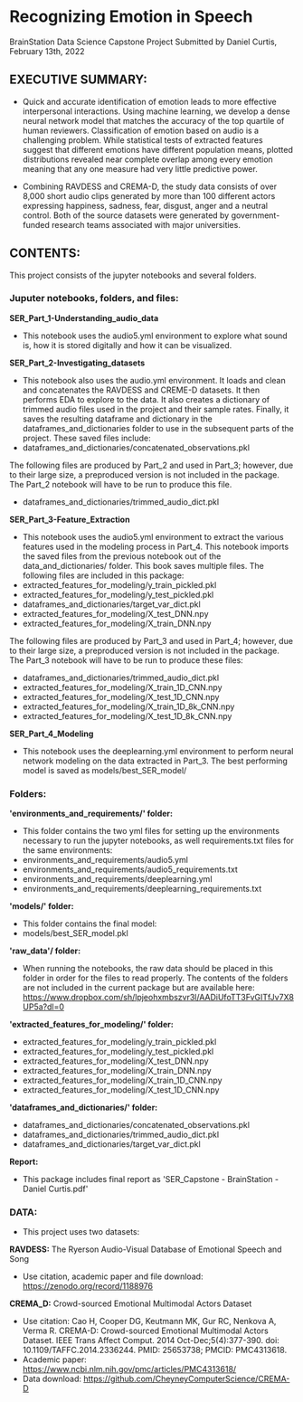 # Recognizing Emotion in Speech
BrainStation Data Science Capstone Project
Submitted by Daniel Curtis, February 13th, 2022

## EXECUTIVE SUMMARY:

- Quick and accurate identification of emotion leads to more effective
 interpersonal interactions. Using machine learning, we develop a
 dense neural network model that matches the accuracy of the top
 quartile of human reviewers. Classification of emotion based on audio
 is a challenging problem. While statistical tests of extracted
 features suggest that different emotions have different population
 means, plotted distributions revealed near complete overlap among
 every emotion meaning that any one measure had very little
 predictive power.

- Combining RAVDESS and CREMA-D, the study data consists of over
 8,000 short audio clips generated by more than 100 different actors
 expressing happiness, sadness, fear, disgust, anger and a neutral
 control. Both of the source datasets were generated by
 government-funded research teams associated with major universities.


## CONTENTS:
This project consists of the jupyter notebooks and several folders.

### Juputer notebooks, folders, and files:

**SER_Part_1-Understanding_audio_data**
- This notebook uses the audio5.yml environment to explore what sound 
 is, how it is stored digitally and how it can be visualized.

**SER_Part_2-Investigating_datasets**
- This notebook also uses the audio.yml environment. It loads and clean
 and concatenates the RAVDESS and CREME-D datasets. It then performs
 EDA to explore to the data. It also creates a dictionary of trimmed
 audio files used in the project and their sample rates. Finally, it
 saves the resulting dataframe and dictionary in the
 dataframes_and_dictionaries folder to use in the subsequent parts of
 the project. These saved files include:
 - dataframes_and_dictionaries/concatenated_observations.pkl

 The following files are produced by Part_2 and used in Part_3; however,
 due to their large size, a preproduced version is not included in the
 package. The Part_2 notebook will have to be run to produce this file.
 - dataframes_and_dictionaries/trimmed_audio_dict.pkl

**SER_Part_3-Feature_Extraction**
- This notebook uses the audio5.yml environment to extract the various
 features used in the modeling process in Part_4. This notebook imports
 the saved files from the previous notebook out of the
 data_and_dictionaries/ folder. This book saves multiple files. The
 following files are included in this package:
 - extracted_features_for_modeling/y_train_pickled.pkl
 - extracted_features_for_modeling/y_test_pickled.pkl
 - dataframes_and_dictionaries/target_var_dict.pkl
 - extracted_features_for_modeling/X_test_DNN.npy
 - extracted_features_for_modeling/X_train_DNN.npy

 The following files are produced by Part_3 and used in Part_4; however,
 due to their large size, a preproduced version is not included in the
 package. The Part_3 notebook will have to be run to produce these files:
 - dataframes_and_dictionaries/trimmed_audio_dict.pkl
 - extracted_features_for_modeling/X_train_1D_CNN.npy
 - extracted_features_for_modeling/X_test_1D_CNN.npy
 - extracted_features_for_modeling/X_train_1D_8k_CNN.npy
 - extracted_features_for_modeling/X_test_1D_8k_CNN.npy


**SER_Part_4_Modeling**
- This notebook uses the deeplearning.yml environment to perform neural
 network modeling on the data extracted in Part_3. The best performing
 model is saved as models/best_SER_model/

### Folders:

**'environments_and_requirements/' folder:**
- This folder contains the two yml files for setting up the environments
 necessary to run the jupyter notebooks, as well requirements.txt files
 for the same environments:
 - environments_and_requirements/audio5.yml
 - environments_and_requirements/audio5_requirements.txt
 - environments_and_requirements/deeplearning.yml
 - environments_and_requirements/deeplearning_requirements.txt

**'models/' folder:**
- This folder contains the final model:
 - models/best_SER_model.pkl

**'raw_data'/ folder:**
- When running the notebooks, the raw data should be placed in this folder
 in order for the files to read properly. The contents of the folders are
 not included in the current package but are available here:
 https://www.dropbox.com/sh/lpjeohxmbszvr3l/AADiUfoTT3FvGITfJv7X8UP5a?dl=0

**'extracted_features_for_modeling/' folder:**
 - extracted_features_for_modeling/y_train_pickled.pkl
 - extracted_features_for_modeling/y_test_pickled.pkl
 - extracted_features_for_modeling/X_test_DNN.npy
 - extracted_features_for_modeling/X_train_DNN.npy
 - extracted_features_for_modeling/X_train_1D_CNN.npy
 - extracted_features_for_modeling/X_test_1D_CNN.npy

**'dataframes_and_dictionaries/' folder:**
 - dataframes_and_dictionaries/concatenated_observations.pkl
 - dataframes_and_dictionaries/trimmed_audio_dict.pkl
 - dataframes_and_dictionaries/target_var_dict.pkl

**Report:**
- This package includes final report as
 'SER_Capstone - BrainStation - Daniel Curtis.pdf'

### DATA:
- This project uses two datasets:

**RAVDESS:** The Ryerson Audio-Visual Database of Emotional Speech and Song
- Use citation, academic paper and file download:
  https://zenodo.org/record/1188976


**CREMA_D:** Crowd-sourced Emotional Multimodal Actors Dataset
- Use citation: Cao H, Cooper DG, Keutmann MK, Gur RC, Nenkova A, Verma R.
 CREMA-D: Crowd-sourced Emotional Multimodal Actors Dataset. IEEE Trans Affect
 Comput. 2014 Oct-Dec;5(4):377-390. doi: 10.1109/TAFFC.2014.2336244.
 PMID: 25653738; PMCID: PMC4313618.
- Academic paper: https://www.ncbi.nlm.nih.gov/pmc/articles/PMC4313618/
- Data download: https://github.com/CheyneyComputerScience/CREMA-D